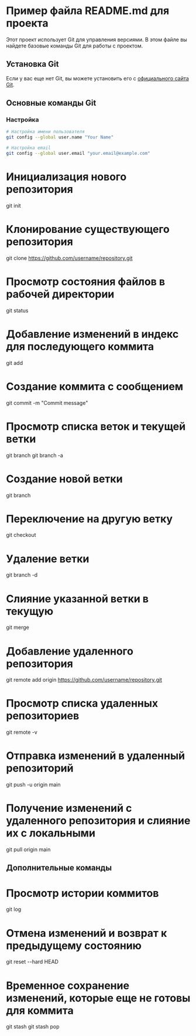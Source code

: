 # Пример файла README.md для проекта

Этот проект использует Git для управления версиями. В этом файле вы найдете базовые команды Git для работы с проектом.

## Установка Git

Если у вас еще нет Git, вы можете установить его с [официального сайта Git](https://git-scm.com/).

## Основные команды Git

### Настройка


```bash
# Настройка имени пользователя
git config --global user.name "Your Name"

# Настройка email
git config --global user.email "your.email@example.com"
```

# Инициализация нового репозитория
git init

# Клонирование существующего репозитория
git clone https://github.com/username/repository.git

# Просмотр состояния файлов в рабочей директории
git status

# Добавление изменений в индекс для последующего коммита
git add <file>

# Создание коммита с сообщением
git commit -m "Commit message"

# Просмотр списка веток и текущей ветки
git branch
git branch -a

# Создание новой ветки
git branch <branch-name>

# Переключение на другую ветку
git checkout <branch-name>

# Удаление ветки
git branch -d <branch-name>

# Слияние указанной ветки в текущую
git merge <branch-name>

# Добавление удаленного репозитория
git remote add origin https://github.com/username/repository.git

# Просмотр списка удаленных репозиториев
git remote -v

# Отправка изменений в удаленный репозиторий
git push -u origin main

# Получение изменений с удаленного репозитория и слияние их с локальными
git pull origin main

## Дополнительные команды

# Просмотр истории коммитов
git log

# Отмена изменений и возврат к предыдущему состоянию
git reset --hard HEAD

# Временное сохранение изменений, которые еще не готовы для коммита
git stash
git stash pop

